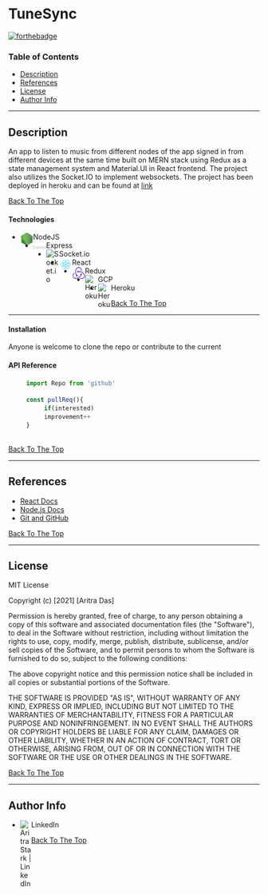 # TuneSync
[![forthebadge](https://forthebadge.com/images/badges/open-source.svg)](https://forthebadge.com)

### Table of Contents

- [Description](#description)
- [References](#references)
- [License](#license)
- [Author Info](#author-info)

---

## Description

An app to listen to music from different nodes of the app signed in from different devices at the same time built on MERN stack using Redux as a state management system and Material.UI in React frontend. The project also utilizes the Socket.IO to implement websockets. The project has been deployed in heroku and can be found at [link]() 

[Back To The Top](#Table-of-Contents)

#### Technologies

- <img align="left" alt="Node.js" width="26px" src="https://raw.githubusercontent.com/github/explore/80688e429a7d4ef2fca1e82350fe8e3517d3494d/topics/nodejs/nodejs.png" /> NodeJS
- <img align="left" alt="Express" width="26px" src="https://raw.githubusercontent.com/github/explore/80688e429a7d4ef2fca1e82350fe8e3517d3494d/topics/express/express.png" /> Express
- <img align="left" alt="Socket.io" width="26px" src="https://upload.wikimedia.org/wikipedia/commons/9/96/Socket-io.svg" /> Socket.io
- <img align="left" alt="React" width="26px" src="https://raw.githubusercontent.com/github/explore/80688e429a7d4ef2fca1e82350fe8e3517d3494d/topics/react/react.png" /> React
- <img align="left" alt="Redux" width="26px" src="https://raw.githubusercontent.com/github/explore/80688e429a7d4ef2fca1e82350fe8e3517d3494d/topics/redux/redux.png" /> Redux
- <img align="left" alt="Heroku" width="26px" src="https://avatars.githubusercontent.com/u/2810941?s=200&v=4" /> GCP
- <img align="left" alt="Heroku" width="26px" src="https://camo.githubusercontent.com/25c2c7a93297a438e002e1b85b45a7e82fd6f51eedd16ee37679120c5b14379d/68747470733a2f2f6434797438786c396237696e2e636c6f756466726f6e742e6e65742f6173736574732f686f6d652f6c6f676f747970652d6865726f6b752e706e67" /> Heroku


[Back To The Top](#Table-of-Contents)

---


#### Installation

Anyone is welcome to clone the repo or contribute to the current

#### API Reference

```javascript
     import Repo from 'github' 
     
     const pullReq(){
          if(interested)
          improvement++
     }
     
```
[Back To The Top](#Table-of-Contents)

---

## References

- [React Docs](https://reactjs.org/docs/getting-started.html)
- [Node.js Docs](https://nodejs.org/api/)
- [Git and GitHub](https://www.digitalocean.com/community/tutorials/how-to-use-git-a-reference-guide)


[Back To The Top](#Table-of-Contents)

---

## License

MIT License

Copyright (c) [2021] [Aritra Das]

Permission is hereby granted, free of charge, to any person obtaining a copy
of this software and associated documentation files (the "Software"), to deal
in the Software without restriction, including without limitation the rights
to use, copy, modify, merge, publish, distribute, sublicense, and/or sell
copies of the Software, and to permit persons to whom the Software is
furnished to do so, subject to the following conditions:

The above copyright notice and this permission notice shall be included in all
copies or substantial portions of the Software.

THE SOFTWARE IS PROVIDED "AS IS", WITHOUT WARRANTY OF ANY KIND, EXPRESS OR
IMPLIED, INCLUDING BUT NOT LIMITED TO THE WARRANTIES OF MERCHANTABILITY,
FITNESS FOR A PARTICULAR PURPOSE AND NONINFRINGEMENT. IN NO EVENT SHALL THE
AUTHORS OR COPYRIGHT HOLDERS BE LIABLE FOR ANY CLAIM, DAMAGES OR OTHER
LIABILITY, WHETHER IN AN ACTION OF CONTRACT, TORT OR OTHERWISE, ARISING FROM,
OUT OF OR IN CONNECTION WITH THE SOFTWARE OR THE USE OR OTHER DEALINGS IN THE
SOFTWARE.

[Back To The Top](#Table-of-Contents)

---

## Author Info

- LinkedIn [<img align="left" alt="AritraStark | LinkedIn" width="22px" src="https://cdn.jsdelivr.net/npm/simple-icons@v3/icons/linkedin.svg" />](https://www.linkedin.com/in/aritra-das-ba7709135/)

[Back To The Top](#Table-of-Contents)
